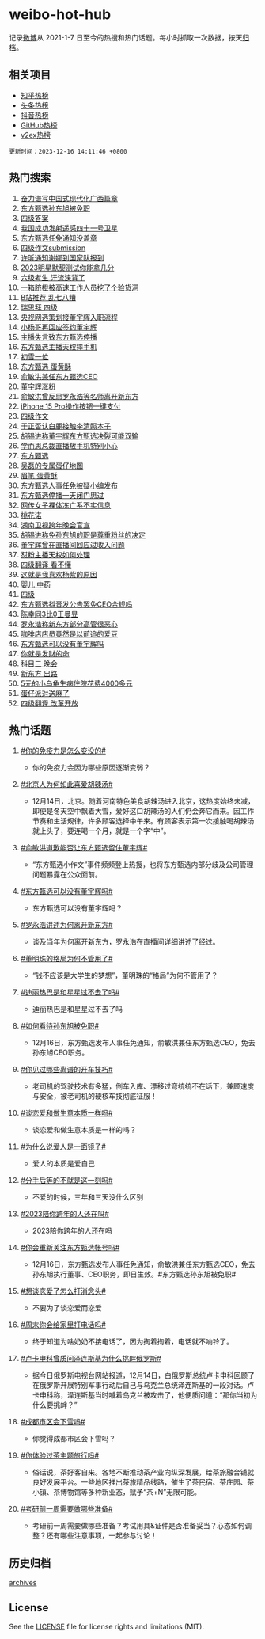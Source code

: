 # weibo-hot-hub

记录[微博](https://www.weibo.com)从 2021-1-7 日至今的热搜和热门话题。每小时抓取一次数据，按天[归档](archives)。

## 相关项目

- [知乎热榜](https://github.com/lonnyzhang423/zhihu-hot-hub)
- [头条热榜](https://github.com/lonnyzhang423/toutiao-hot-hub)
- [抖音热榜](https://github.com/lonnyzhang423/douyin-hot-hub)
- [GitHub热榜](https://github.com/lonnyzhang423/github-hot-hub)
- [v2ex热榜](https://github.com/lonnyzhang423/v2ex-hot-hub)


`更新时间：2023-12-16 14:11:46 +0800`

## 热门搜索

1. [奋力谱写中国式现代化广西篇章](https://m.weibo.cn/search?containerid=100103type%3D1%26t%3D10%26q%3D%23%E5%A5%8B%E5%8A%9B%E8%B0%B1%E5%86%99%E4%B8%AD%E5%9B%BD%E5%BC%8F%E7%8E%B0%E4%BB%A3%E5%8C%96%E5%B9%BF%E8%A5%BF%E7%AF%87%E7%AB%A0%23&stream_entry_id=51&isnewpage=1&extparam=seat%3D1%26filter_type%3Drealtimehot%26dgr%3D0%26cate%3D10103%26stream_entry_id%3D51%26q%3D%2523%25E5%25A5%258B%25E5%258A%259B%25E8%25B0%25B1%25E5%2586%2599%25E4%25B8%25AD%25E5%259B%25BD%25E5%25BC%258F%25E7%258E%25B0%25E4%25BB%25A3%25E5%258C%2596%25E5%25B9%25BF%25E8%25A5%25BF%25E7%25AF%2587%25E7%25AB%25A0%2523%26c_type%3D51%26pos%3D0%26display_time%3D1702707105%26pre_seqid%3D17027071051700138935)
1. [东方甄选孙东旭被免职](https://m.weibo.cn/search?containerid=100103type%3D1%26t%3D10%26q%3D%23%E4%B8%9C%E6%96%B9%E7%94%84%E9%80%89%E5%AD%99%E4%B8%9C%E6%97%AD%E8%A2%AB%E5%85%8D%E8%81%8C%23&stream_entry_id=31&isnewpage=1&extparam=seat%3D1%26lcate%3D5001%26flag%3D4%26dgr%3D0%26band_rank%3D1%26filter_type%3Drealtimehot%26q%3D%2523%25E4%25B8%259C%25E6%2596%25B9%25E7%2594%2584%25E9%2580%2589%25E5%25AD%2599%25E4%25B8%259C%25E6%2597%25AD%25E8%25A2%25AB%25E5%2585%258D%25E8%2581%258C%2523%26c_type%3D31%26stream_entry_id%3D31%26realpos%3D1%26cate%3D5001%26pos%3D0%26display_time%3D1702707105%26pre_seqid%3D17027071051700138935)
1. [四级答案](https://m.weibo.cn/search?containerid=100103type%3D1%26t%3D10%26q%3D%E5%9B%9B%E7%BA%A7%E7%AD%94%E6%A1%88&stream_entry_id=31&isnewpage=1&extparam=seat%3D1%26lcate%3D5001%26flag%3D0%26dgr%3D0%26band_rank%3D2%26filter_type%3Drealtimehot%26q%3D%25E5%259B%259B%25E7%25BA%25A7%25E7%25AD%2594%25E6%25A1%2588%26c_type%3D31%26stream_entry_id%3D31%26realpos%3D2%26cate%3D5001%26pos%3D1%26display_time%3D1702707105%26pre_seqid%3D17027071051700138935)
1. [我国成功发射遥感四十一号卫星](https://m.weibo.cn/search?containerid=100103type%3D1%26t%3D10%26q%3D%23%E6%88%91%E5%9B%BD%E6%88%90%E5%8A%9F%E5%8F%91%E5%B0%84%E9%81%A5%E6%84%9F%E5%9B%9B%E5%8D%81%E4%B8%80%E5%8F%B7%E5%8D%AB%E6%98%9F%23&stream_entry_id=31&isnewpage=1&extparam=seat%3D1%26lcate%3D5001%26flag%3D0%26dgr%3D0%26band_rank%3D3%26filter_type%3Drealtimehot%26q%3D%2523%25E6%2588%2591%25E5%259B%25BD%25E6%2588%2590%25E5%258A%259F%25E5%258F%2591%25E5%25B0%2584%25E9%2581%25A5%25E6%2584%259F%25E5%259B%259B%25E5%258D%2581%25E4%25B8%2580%25E5%258F%25B7%25E5%258D%25AB%25E6%2598%259F%2523%26c_type%3D31%26stream_entry_id%3D31%26realpos%3D3%26cate%3D5001%26pos%3D2%26display_time%3D1702707105%26pre_seqid%3D17027071051700138935)
1. [东方甄选任免通知没盖章](https://m.weibo.cn/search?containerid=100103type%3D1%26t%3D10%26q%3D%23%E4%B8%9C%E6%96%B9%E7%94%84%E9%80%89%E4%BB%BB%E5%85%8D%E9%80%9A%E7%9F%A5%E6%B2%A1%E7%9B%96%E7%AB%A0%23&stream_entry_id=31&isnewpage=1&extparam=seat%3D1%26lcate%3D5001%26flag%3D1%26dgr%3D0%26band_rank%3D4%26filter_type%3Drealtimehot%26q%3D%2523%25E4%25B8%259C%25E6%2596%25B9%25E7%2594%2584%25E9%2580%2589%25E4%25BB%25BB%25E5%2585%258D%25E9%2580%259A%25E7%259F%25A5%25E6%25B2%25A1%25E7%259B%2596%25E7%25AB%25A0%2523%26c_type%3D31%26stream_entry_id%3D31%26realpos%3D4%26cate%3D5001%26pos%3D3%26display_time%3D1702707105%26pre_seqid%3D17027071051700138935)
1. [四级作文submission](https://m.weibo.cn/search?containerid=100103type%3D1%26t%3D10%26q%3D%23%E5%9B%9B%E7%BA%A7%E4%BD%9C%E6%96%87submission%23&stream_entry_id=31&isnewpage=1&extparam=seat%3D1%26lcate%3D5001%26flag%3D0%26dgr%3D0%26band_rank%3D5%26filter_type%3Drealtimehot%26q%3D%2523%25E5%259B%259B%25E7%25BA%25A7%25E4%25BD%259C%25E6%2596%2587submission%2523%26c_type%3D31%26stream_entry_id%3D31%26realpos%3D5%26cate%3D5001%26pos%3D4%26display_time%3D1702707105%26pre_seqid%3D17027071051700138935)
1. [许昕通知谢娜到国家队报到](https://m.weibo.cn/search?containerid=100103type%3D1%26t%3D10%26q%3D%23%E8%AE%B8%E6%98%95%E9%80%9A%E7%9F%A5%E8%B0%A2%E5%A8%9C%E5%88%B0%E5%9B%BD%E5%AE%B6%E9%98%9F%E6%8A%A5%E5%88%B0%23&stream_entry_id=31&isnewpage=1&extparam=seat%3D1%26lcate%3D5001%26flag%3D1%26dgr%3D0%26band_rank%3D6%26filter_type%3Drealtimehot%26q%3D%2523%25E8%25AE%25B8%25E6%2598%2595%25E9%2580%259A%25E7%259F%25A5%25E8%25B0%25A2%25E5%25A8%259C%25E5%2588%25B0%25E5%259B%25BD%25E5%25AE%25B6%25E9%2598%259F%25E6%258A%25A5%25E5%2588%25B0%2523%26c_type%3D31%26stream_entry_id%3D31%26realpos%3D6%26cate%3D5001%26pos%3D5%26display_time%3D1702707105%26pre_seqid%3D17027071051700138935)
1. [2023明星默契测试你能拿几分](https://m.weibo.cn/search?containerid=100103type%3D1%26t%3D10%26q%3D%232023%E6%98%8E%E6%98%9F%E9%BB%98%E5%A5%91%E6%B5%8B%E8%AF%95%E4%BD%A0%E8%83%BD%E6%8B%BF%E5%87%A0%E5%88%86%23&stream_entry_id=31&isnewpage=1&extparam=seat%3D1%26lcate%3D5001%26filter_type%3Drealtimehot%26is_ad_pos%3D1%26dgr%3D0%26band_rank%3D7%26q%3D%25232023%25E6%2598%258E%25E6%2598%259F%25E9%25BB%2598%25E5%25A5%2591%25E6%25B5%258B%25E8%25AF%2595%25E4%25BD%25A0%25E8%2583%25BD%25E6%258B%25BF%25E5%2587%25A0%25E5%2588%2586%2523%26c_type%3D31%26stream_entry_id%3D31%26adid%3D214801%26cate%3D5001%26pos%3D6%26display_time%3D1702707105%26pre_seqid%3D17027071051700138935)
1. [六级考生 汗流浃背了](https://m.weibo.cn/search?containerid=100103type%3D1%26t%3D10%26q%3D%E5%85%AD%E7%BA%A7%E8%80%83%E7%94%9F+%E6%B1%97%E6%B5%81%E6%B5%83%E8%83%8C%E4%BA%86&stream_entry_id=31&isnewpage=1&extparam=seat%3D1%26lcate%3D5001%26flag%3D0%26dgr%3D0%26band_rank%3D7%26filter_type%3Drealtimehot%26q%3D%25E5%2585%25AD%25E7%25BA%25A7%25E8%2580%2583%25E7%2594%259F%2520%25E6%25B1%2597%25E6%25B5%2581%25E6%25B5%2583%25E8%2583%258C%25E4%25BA%2586%26c_type%3D31%26stream_entry_id%3D31%26realpos%3D7%26cate%3D5001%26pos%3D7%26display_time%3D1702707105%26pre_seqid%3D17027071051700138935)
1. [一箱脐橙被高速工作人员挖了个验货洞](https://m.weibo.cn/search?containerid=100103type%3D1%26t%3D10%26q%3D%23%E4%B8%80%E7%AE%B1%E8%84%90%E6%A9%99%E8%A2%AB%E9%AB%98%E9%80%9F%E5%B7%A5%E4%BD%9C%E4%BA%BA%E5%91%98%E6%8C%96%E4%BA%86%E4%B8%AA%E9%AA%8C%E8%B4%A7%E6%B4%9E%23&stream_entry_id=31&isnewpage=1&extparam=seat%3D1%26lcate%3D5001%26flag%3D1%26dgr%3D0%26band_rank%3D8%26filter_type%3Drealtimehot%26q%3D%2523%25E4%25B8%2580%25E7%25AE%25B1%25E8%2584%2590%25E6%25A9%2599%25E8%25A2%25AB%25E9%25AB%2598%25E9%2580%259F%25E5%25B7%25A5%25E4%25BD%259C%25E4%25BA%25BA%25E5%2591%2598%25E6%258C%2596%25E4%25BA%2586%25E4%25B8%25AA%25E9%25AA%258C%25E8%25B4%25A7%25E6%25B4%259E%2523%26c_type%3D31%26stream_entry_id%3D31%26realpos%3D8%26cate%3D5001%26pos%3D8%26display_time%3D1702707105%26pre_seqid%3D17027071051700138935)
1. [B站推荐 乱七八糟](https://m.weibo.cn/search?containerid=100103type%3D1%26t%3D10%26q%3DB%E7%AB%99%E6%8E%A8%E8%8D%90+%E4%B9%B1%E4%B8%83%E5%85%AB%E7%B3%9F&stream_entry_id=31&isnewpage=1&extparam=seat%3D1%26lcate%3D5001%26flag%3D1%26dgr%3D0%26band_rank%3D9%26filter_type%3Drealtimehot%26q%3DB%25E7%25AB%2599%25E6%258E%25A8%25E8%258D%2590%2520%25E4%25B9%25B1%25E4%25B8%2583%25E5%2585%25AB%25E7%25B3%259F%26c_type%3D31%26stream_entry_id%3D31%26realpos%3D9%26cate%3D5001%26pos%3D9%26display_time%3D1702707105%26pre_seqid%3D17027071051700138935)
1. [瑞思拜 四级](https://m.weibo.cn/search?containerid=100103type%3D1%26t%3D10%26q%3D%E7%91%9E%E6%80%9D%E6%8B%9C+%E5%9B%9B%E7%BA%A7&stream_entry_id=31&isnewpage=1&extparam=seat%3D1%26lcate%3D5001%26flag%3D1%26dgr%3D0%26band_rank%3D10%26filter_type%3Drealtimehot%26q%3D%25E7%2591%259E%25E6%2580%259D%25E6%258B%259C%2520%25E5%259B%259B%25E7%25BA%25A7%26c_type%3D31%26stream_entry_id%3D31%26realpos%3D10%26cate%3D5001%26pos%3D10%26display_time%3D1702707105%26pre_seqid%3D17027071051700138935)
1. [央视网选策划接董宇辉入职流程](https://m.weibo.cn/search?containerid=100103type%3D1%26t%3D10%26q%3D%23%E5%A4%AE%E8%A7%86%E7%BD%91%E9%80%89%E7%AD%96%E5%88%92%E6%8E%A5%E8%91%A3%E5%AE%87%E8%BE%89%E5%85%A5%E8%81%8C%E6%B5%81%E7%A8%8B%23&stream_entry_id=31&isnewpage=1&extparam=seat%3D1%26lcate%3D5001%26flag%3D1%26dgr%3D0%26band_rank%3D11%26filter_type%3Drealtimehot%26q%3D%2523%25E5%25A4%25AE%25E8%25A7%2586%25E7%25BD%2591%25E9%2580%2589%25E7%25AD%2596%25E5%2588%2592%25E6%258E%25A5%25E8%2591%25A3%25E5%25AE%2587%25E8%25BE%2589%25E5%2585%25A5%25E8%2581%258C%25E6%25B5%2581%25E7%25A8%258B%2523%26c_type%3D31%26stream_entry_id%3D31%26realpos%3D11%26cate%3D5001%26pos%3D11%26display_time%3D1702707105%26pre_seqid%3D17027071051700138935)
1. [小杨哥再回应签约董宇辉](https://m.weibo.cn/search?containerid=100103type%3D1%26t%3D10%26q%3D%23%E5%B0%8F%E6%9D%A8%E5%93%A5%E5%86%8D%E5%9B%9E%E5%BA%94%E7%AD%BE%E7%BA%A6%E8%91%A3%E5%AE%87%E8%BE%89%23&stream_entry_id=31&isnewpage=1&extparam=seat%3D1%26lcate%3D5001%26flag%3D2%26dgr%3D0%26band_rank%3D12%26filter_type%3Drealtimehot%26q%3D%2523%25E5%25B0%258F%25E6%259D%25A8%25E5%2593%25A5%25E5%2586%258D%25E5%259B%259E%25E5%25BA%2594%25E7%25AD%25BE%25E7%25BA%25A6%25E8%2591%25A3%25E5%25AE%2587%25E8%25BE%2589%2523%26c_type%3D31%26stream_entry_id%3D31%26realpos%3D12%26cate%3D5001%26pos%3D12%26display_time%3D1702707105%26pre_seqid%3D17027071051700138935)
1. [主播失言致东方甄选停播](https://m.weibo.cn/search?containerid=100103type%3D1%26t%3D10%26q%3D%23%E4%B8%BB%E6%92%AD%E5%A4%B1%E8%A8%80%E8%87%B4%E4%B8%9C%E6%96%B9%E7%94%84%E9%80%89%E5%81%9C%E6%92%AD%23&stream_entry_id=31&isnewpage=1&extparam=seat%3D1%26lcate%3D5001%26flag%3D2%26dgr%3D0%26band_rank%3D13%26filter_type%3Drealtimehot%26q%3D%2523%25E4%25B8%25BB%25E6%2592%25AD%25E5%25A4%25B1%25E8%25A8%2580%25E8%2587%25B4%25E4%25B8%259C%25E6%2596%25B9%25E7%2594%2584%25E9%2580%2589%25E5%2581%259C%25E6%2592%25AD%2523%26c_type%3D31%26stream_entry_id%3D31%26realpos%3D13%26cate%3D5001%26pos%3D13%26display_time%3D1702707105%26pre_seqid%3D17027071051700138935)
1. [东方甄选主播天权摔手机](https://m.weibo.cn/search?containerid=100103type%3D1%26t%3D10%26q%3D%23%E4%B8%9C%E6%96%B9%E7%94%84%E9%80%89%E4%B8%BB%E6%92%AD%E5%A4%A9%E6%9D%83%E6%91%94%E6%89%8B%E6%9C%BA%23&stream_entry_id=31&isnewpage=1&extparam=seat%3D1%26lcate%3D5001%26flag%3D2%26dgr%3D0%26band_rank%3D14%26filter_type%3Drealtimehot%26q%3D%2523%25E4%25B8%259C%25E6%2596%25B9%25E7%2594%2584%25E9%2580%2589%25E4%25B8%25BB%25E6%2592%25AD%25E5%25A4%25A9%25E6%259D%2583%25E6%2591%2594%25E6%2589%258B%25E6%259C%25BA%2523%26c_type%3D31%26stream_entry_id%3D31%26realpos%3D14%26cate%3D5001%26pos%3D14%26display_time%3D1702707105%26pre_seqid%3D17027071051700138935)
1. [初雪一位](https://m.weibo.cn/search?containerid=100103type%3D1%26t%3D10%26q%3D%23%E5%88%9D%E9%9B%AA%E4%B8%80%E4%BD%8D%23&stream_entry_id=31&isnewpage=1&extparam=seat%3D1%26lcate%3D5001%26flag%3D1%26dgr%3D0%26band_rank%3D15%26filter_type%3Drealtimehot%26q%3D%2523%25E5%2588%259D%25E9%259B%25AA%25E4%25B8%2580%25E4%25BD%258D%2523%26c_type%3D31%26stream_entry_id%3D31%26realpos%3D15%26cate%3D5001%26pos%3D15%26display_time%3D1702707105%26pre_seqid%3D17027071051700138935)
1. [东方甄选 蛋黄酥](https://m.weibo.cn/search?containerid=100103type%3D1%26t%3D10%26q%3D%E4%B8%9C%E6%96%B9%E7%94%84%E9%80%89+%E8%9B%8B%E9%BB%84%E9%85%A5&stream_entry_id=31&isnewpage=1&extparam=seat%3D1%26lcate%3D5001%26flag%3D0%26dgr%3D0%26band_rank%3D16%26filter_type%3Drealtimehot%26q%3D%25E4%25B8%259C%25E6%2596%25B9%25E7%2594%2584%25E9%2580%2589%2520%25E8%259B%258B%25E9%25BB%2584%25E9%2585%25A5%26c_type%3D31%26stream_entry_id%3D31%26realpos%3D16%26cate%3D5001%26pos%3D16%26display_time%3D1702707105%26pre_seqid%3D17027071051700138935)
1. [俞敏洪兼任东方甄选CEO](https://m.weibo.cn/search?containerid=100103type%3D1%26t%3D10%26q%3D%23%E4%BF%9E%E6%95%8F%E6%B4%AA%E5%85%BC%E4%BB%BB%E4%B8%9C%E6%96%B9%E7%94%84%E9%80%89CEO%23&stream_entry_id=31&isnewpage=1&extparam=seat%3D1%26lcate%3D5001%26flag%3D0%26dgr%3D0%26band_rank%3D17%26filter_type%3Drealtimehot%26q%3D%2523%25E4%25BF%259E%25E6%2595%258F%25E6%25B4%25AA%25E5%2585%25BC%25E4%25BB%25BB%25E4%25B8%259C%25E6%2596%25B9%25E7%2594%2584%25E9%2580%2589CEO%2523%26c_type%3D31%26stream_entry_id%3D31%26realpos%3D17%26cate%3D5001%26pos%3D17%26display_time%3D1702707105%26pre_seqid%3D17027071051700138935)
1. [董宇辉涨粉](https://m.weibo.cn/search?containerid=100103type%3D1%26t%3D10%26q%3D%23%E8%91%A3%E5%AE%87%E8%BE%89%E6%B6%A8%E7%B2%89%23&stream_entry_id=31&isnewpage=1&extparam=seat%3D1%26lcate%3D5001%26flag%3D0%26dgr%3D0%26band_rank%3D18%26filter_type%3Drealtimehot%26q%3D%2523%25E8%2591%25A3%25E5%25AE%2587%25E8%25BE%2589%25E6%25B6%25A8%25E7%25B2%2589%2523%26c_type%3D31%26stream_entry_id%3D31%26realpos%3D18%26cate%3D5001%26pos%3D18%26display_time%3D1702707105%26pre_seqid%3D17027071051700138935)
1. [俞敏洪曾反思罗永浩等名师离开新东方](https://m.weibo.cn/search?containerid=100103type%3D1%26t%3D10%26q%3D%23%E4%BF%9E%E6%95%8F%E6%B4%AA%E6%9B%BE%E5%8F%8D%E6%80%9D%E7%BD%97%E6%B0%B8%E6%B5%A9%E7%AD%89%E5%90%8D%E5%B8%88%E7%A6%BB%E5%BC%80%E6%96%B0%E4%B8%9C%E6%96%B9%23&stream_entry_id=31&isnewpage=1&extparam=seat%3D1%26lcate%3D5001%26flag%3D1%26dgr%3D0%26band_rank%3D19%26filter_type%3Drealtimehot%26q%3D%2523%25E4%25BF%259E%25E6%2595%258F%25E6%25B4%25AA%25E6%259B%25BE%25E5%258F%258D%25E6%2580%259D%25E7%25BD%2597%25E6%25B0%25B8%25E6%25B5%25A9%25E7%25AD%2589%25E5%2590%258D%25E5%25B8%2588%25E7%25A6%25BB%25E5%25BC%2580%25E6%2596%25B0%25E4%25B8%259C%25E6%2596%25B9%2523%26c_type%3D31%26stream_entry_id%3D31%26realpos%3D19%26cate%3D5001%26pos%3D19%26display_time%3D1702707105%26pre_seqid%3D17027071051700138935)
1. [iPhone 15 Pro操作按钮一键支付](https://m.weibo.cn/search?containerid=100103type%3D1%26t%3D10%26q%3DiPhone+15+Pro%E6%93%8D%E4%BD%9C%E6%8C%89%E9%92%AE%E4%B8%80%E9%94%AE%E6%94%AF%E4%BB%98&stream_entry_id=31&isnewpage=1&extparam=seat%3D1%26lcate%3D5001%26flag%3D1%26dgr%3D0%26band_rank%3D20%26filter_type%3Drealtimehot%26q%3DiPhone%252015%2520Pro%25E6%2593%258D%25E4%25BD%259C%25E6%258C%2589%25E9%2592%25AE%25E4%25B8%2580%25E9%2594%25AE%25E6%2594%25AF%25E4%25BB%2598%26c_type%3D31%26stream_entry_id%3D31%26realpos%3D20%26cate%3D5001%26pos%3D20%26display_time%3D1702707105%26pre_seqid%3D17027071051700138935)
1. [四级作文](https://m.weibo.cn/search?containerid=100103type%3D1%26t%3D10%26q%3D%E5%9B%9B%E7%BA%A7%E4%BD%9C%E6%96%87&stream_entry_id=31&isnewpage=1&extparam=seat%3D1%26lcate%3D5001%26flag%3D0%26dgr%3D0%26band_rank%3D21%26filter_type%3Drealtimehot%26q%3D%25E5%259B%259B%25E7%25BA%25A7%25E4%25BD%259C%25E6%2596%2587%26c_type%3D31%26stream_entry_id%3D31%26realpos%3D21%26cate%3D5001%26pos%3D21%26display_time%3D1702707105%26pre_seqid%3D17027071051700138935)
1. [于正否认白鹿接触李清照本子](https://m.weibo.cn/search?containerid=100103type%3D1%26t%3D10%26q%3D%23%E4%BA%8E%E6%AD%A3%E5%90%A6%E8%AE%A4%E7%99%BD%E9%B9%BF%E6%8E%A5%E8%A7%A6%E6%9D%8E%E6%B8%85%E7%85%A7%E6%9C%AC%E5%AD%90%23&stream_entry_id=31&isnewpage=1&extparam=seat%3D1%26lcate%3D5001%26flag%3D1%26dgr%3D0%26band_rank%3D22%26filter_type%3Drealtimehot%26q%3D%2523%25E4%25BA%258E%25E6%25AD%25A3%25E5%2590%25A6%25E8%25AE%25A4%25E7%2599%25BD%25E9%25B9%25BF%25E6%258E%25A5%25E8%25A7%25A6%25E6%259D%258E%25E6%25B8%2585%25E7%2585%25A7%25E6%259C%25AC%25E5%25AD%2590%2523%26c_type%3D31%26stream_entry_id%3D31%26realpos%3D22%26cate%3D5001%26pos%3D22%26display_time%3D1702707105%26pre_seqid%3D17027071051700138935)
1. [胡锡进称董宇辉东方甄选决裂可能双输](https://m.weibo.cn/search?containerid=100103type%3D1%26t%3D10%26q%3D%23%E8%83%A1%E9%94%A1%E8%BF%9B%E7%A7%B0%E8%91%A3%E5%AE%87%E8%BE%89%E4%B8%9C%E6%96%B9%E7%94%84%E9%80%89%E5%86%B3%E8%A3%82%E5%8F%AF%E8%83%BD%E5%8F%8C%E8%BE%93%23&stream_entry_id=31&isnewpage=1&extparam=seat%3D1%26lcate%3D5001%26flag%3D0%26dgr%3D0%26band_rank%3D23%26filter_type%3Drealtimehot%26q%3D%2523%25E8%2583%25A1%25E9%2594%25A1%25E8%25BF%259B%25E7%25A7%25B0%25E8%2591%25A3%25E5%25AE%2587%25E8%25BE%2589%25E4%25B8%259C%25E6%2596%25B9%25E7%2594%2584%25E9%2580%2589%25E5%2586%25B3%25E8%25A3%2582%25E5%258F%25AF%25E8%2583%25BD%25E5%258F%258C%25E8%25BE%2593%2523%26c_type%3D31%26stream_entry_id%3D31%26realpos%3D23%26cate%3D5001%26pos%3D23%26display_time%3D1702707105%26pre_seqid%3D17027071051700138935)
1. [学而思总裁直播放手机特别小心](https://m.weibo.cn/search?containerid=100103type%3D1%26t%3D10%26q%3D%23%E5%AD%A6%E8%80%8C%E6%80%9D%E6%80%BB%E8%A3%81%E7%9B%B4%E6%92%AD%E6%94%BE%E6%89%8B%E6%9C%BA%E7%89%B9%E5%88%AB%E5%B0%8F%E5%BF%83%23&stream_entry_id=31&isnewpage=1&extparam=seat%3D1%26lcate%3D5001%26flag%3D1%26dgr%3D0%26band_rank%3D24%26filter_type%3Drealtimehot%26q%3D%2523%25E5%25AD%25A6%25E8%2580%258C%25E6%2580%259D%25E6%2580%25BB%25E8%25A3%2581%25E7%259B%25B4%25E6%2592%25AD%25E6%2594%25BE%25E6%2589%258B%25E6%259C%25BA%25E7%2589%25B9%25E5%2588%25AB%25E5%25B0%258F%25E5%25BF%2583%2523%26c_type%3D31%26stream_entry_id%3D31%26realpos%3D24%26cate%3D5001%26pos%3D24%26display_time%3D1702707105%26pre_seqid%3D17027071051700138935)
1. [东方甄选](https://m.weibo.cn/search?containerid=100103type%3D1%26t%3D10%26q%3D%E4%B8%9C%E6%96%B9%E7%94%84%E9%80%89&stream_entry_id=31&isnewpage=1&extparam=seat%3D1%26lcate%3D5001%26flag%3D0%26dgr%3D0%26band_rank%3D25%26filter_type%3Drealtimehot%26q%3D%25E4%25B8%259C%25E6%2596%25B9%25E7%2594%2584%25E9%2580%2589%26c_type%3D31%26stream_entry_id%3D31%26realpos%3D25%26cate%3D5001%26pos%3D25%26display_time%3D1702707105%26pre_seqid%3D17027071051700138935)
1. [吴磊的专属蛋仔地图](https://m.weibo.cn/search?containerid=100103type%3D1%26t%3D10%26q%3D%23%E5%90%B4%E7%A3%8A%E7%9A%84%E4%B8%93%E5%B1%9E%E8%9B%8B%E4%BB%94%E5%9C%B0%E5%9B%BE%23&stream_entry_id=31&isnewpage=1&extparam=seat%3D1%26lcate%3D5001%26flag%3D0%26dgr%3D0%26band_rank%3D26%26filter_type%3Drealtimehot%26q%3D%2523%25E5%2590%25B4%25E7%25A3%258A%25E7%259A%2584%25E4%25B8%2593%25E5%25B1%259E%25E8%259B%258B%25E4%25BB%2594%25E5%259C%25B0%25E5%259B%25BE%2523%26c_type%3D31%26stream_entry_id%3D31%26adid%3D214825%26realpos%3D26%26cate%3D5001%26pos%3D26%26display_time%3D1702707105%26pre_seqid%3D17027071051700138935)
1. [眉笔 蛋黄酥](https://m.weibo.cn/search?containerid=100103type%3D1%26t%3D10%26q%3D%E7%9C%89%E7%AC%94+%E8%9B%8B%E9%BB%84%E9%85%A5&stream_entry_id=31&isnewpage=1&extparam=seat%3D1%26lcate%3D5001%26flag%3D1%26dgr%3D0%26band_rank%3D27%26filter_type%3Drealtimehot%26q%3D%25E7%259C%2589%25E7%25AC%2594%2520%25E8%259B%258B%25E9%25BB%2584%25E9%2585%25A5%26c_type%3D31%26stream_entry_id%3D31%26realpos%3D27%26cate%3D5001%26pos%3D27%26display_time%3D1702707105%26pre_seqid%3D17027071051700138935)
1. [东方甄选人事任免被疑小编发布](https://m.weibo.cn/search?containerid=100103type%3D1%26t%3D10%26q%3D%23%E4%B8%9C%E6%96%B9%E7%94%84%E9%80%89%E4%BA%BA%E4%BA%8B%E4%BB%BB%E5%85%8D%E8%A2%AB%E7%96%91%E5%B0%8F%E7%BC%96%E5%8F%91%E5%B8%83%23&stream_entry_id=31&isnewpage=1&extparam=seat%3D1%26lcate%3D5001%26flag%3D1%26dgr%3D0%26band_rank%3D28%26filter_type%3Drealtimehot%26q%3D%2523%25E4%25B8%259C%25E6%2596%25B9%25E7%2594%2584%25E9%2580%2589%25E4%25BA%25BA%25E4%25BA%258B%25E4%25BB%25BB%25E5%2585%258D%25E8%25A2%25AB%25E7%2596%2591%25E5%25B0%258F%25E7%25BC%2596%25E5%258F%2591%25E5%25B8%2583%2523%26c_type%3D31%26stream_entry_id%3D31%26realpos%3D28%26cate%3D5001%26pos%3D28%26display_time%3D1702707105%26pre_seqid%3D17027071051700138935)
1. [东方甄选停播一天闭门思过](https://m.weibo.cn/search?containerid=100103type%3D1%26t%3D10%26q%3D%23%E4%B8%9C%E6%96%B9%E7%94%84%E9%80%89%E5%81%9C%E6%92%AD%E4%B8%80%E5%A4%A9%E9%97%AD%E9%97%A8%E6%80%9D%E8%BF%87%23&stream_entry_id=31&isnewpage=1&extparam=seat%3D1%26lcate%3D5001%26flag%3D0%26dgr%3D0%26band_rank%3D29%26filter_type%3Drealtimehot%26q%3D%2523%25E4%25B8%259C%25E6%2596%25B9%25E7%2594%2584%25E9%2580%2589%25E5%2581%259C%25E6%2592%25AD%25E4%25B8%2580%25E5%25A4%25A9%25E9%2597%25AD%25E9%2597%25A8%25E6%2580%259D%25E8%25BF%2587%2523%26c_type%3D31%26stream_entry_id%3D31%26realpos%3D29%26cate%3D5001%26pos%3D29%26display_time%3D1702707105%26pre_seqid%3D17027071051700138935)
1. [网传女子裸体冻亡系不实信息](https://m.weibo.cn/search?containerid=100103type%3D1%26t%3D10%26q%3D%23%E7%BD%91%E4%BC%A0%E5%A5%B3%E5%AD%90%E8%A3%B8%E4%BD%93%E5%86%BB%E4%BA%A1%E7%B3%BB%E4%B8%8D%E5%AE%9E%E4%BF%A1%E6%81%AF%23&stream_entry_id=31&isnewpage=1&extparam=seat%3D1%26lcate%3D5001%26flag%3D0%26dgr%3D0%26band_rank%3D30%26filter_type%3Drealtimehot%26q%3D%2523%25E7%25BD%2591%25E4%25BC%25A0%25E5%25A5%25B3%25E5%25AD%2590%25E8%25A3%25B8%25E4%25BD%2593%25E5%2586%25BB%25E4%25BA%25A1%25E7%25B3%25BB%25E4%25B8%258D%25E5%25AE%259E%25E4%25BF%25A1%25E6%2581%25AF%2523%26c_type%3D31%26stream_entry_id%3D31%26realpos%3D30%26cate%3D5001%26pos%3D30%26display_time%3D1702707105%26pre_seqid%3D17027071051700138935)
1. [桃花诺](https://m.weibo.cn/search?containerid=100103type%3D1%26t%3D10%26q%3D%E6%A1%83%E8%8A%B1%E8%AF%BA&stream_entry_id=31&isnewpage=1&extparam=seat%3D1%26lcate%3D5001%26flag%3D1%26dgr%3D0%26band_rank%3D31%26filter_type%3Drealtimehot%26q%3D%25E6%25A1%2583%25E8%258A%25B1%25E8%25AF%25BA%26c_type%3D31%26stream_entry_id%3D31%26realpos%3D31%26cate%3D5001%26pos%3D31%26display_time%3D1702707105%26pre_seqid%3D17027071051700138935)
1. [湖南卫视跨年晚会官宣](https://m.weibo.cn/search?containerid=100103type%3D1%26t%3D10%26q%3D%23%E6%B9%96%E5%8D%97%E5%8D%AB%E8%A7%86%E8%B7%A8%E5%B9%B4%E6%99%9A%E4%BC%9A%E5%AE%98%E5%AE%A3%23&stream_entry_id=31&isnewpage=1&extparam=seat%3D1%26lcate%3D5001%26flag%3D1%26dgr%3D0%26band_rank%3D32%26filter_type%3Drealtimehot%26q%3D%2523%25E6%25B9%2596%25E5%258D%2597%25E5%258D%25AB%25E8%25A7%2586%25E8%25B7%25A8%25E5%25B9%25B4%25E6%2599%259A%25E4%25BC%259A%25E5%25AE%2598%25E5%25AE%25A3%2523%26c_type%3D31%26stream_entry_id%3D31%26realpos%3D32%26cate%3D5001%26pos%3D32%26display_time%3D1702707105%26pre_seqid%3D17027071051700138935)
1. [胡锡进称免孙东旭的职是尊重粉丝的决定](https://m.weibo.cn/search?containerid=100103type%3D1%26t%3D10%26q%3D%23%E8%83%A1%E9%94%A1%E8%BF%9B%E7%A7%B0%E5%85%8D%E5%AD%99%E4%B8%9C%E6%97%AD%E7%9A%84%E8%81%8C%E6%98%AF%E5%B0%8A%E9%87%8D%E7%B2%89%E4%B8%9D%E7%9A%84%E5%86%B3%E5%AE%9A%23&stream_entry_id=31&isnewpage=1&extparam=seat%3D1%26lcate%3D5001%26flag%3D1%26dgr%3D0%26band_rank%3D33%26filter_type%3Drealtimehot%26q%3D%2523%25E8%2583%25A1%25E9%2594%25A1%25E8%25BF%259B%25E7%25A7%25B0%25E5%2585%258D%25E5%25AD%2599%25E4%25B8%259C%25E6%2597%25AD%25E7%259A%2584%25E8%2581%258C%25E6%2598%25AF%25E5%25B0%258A%25E9%2587%258D%25E7%25B2%2589%25E4%25B8%259D%25E7%259A%2584%25E5%2586%25B3%25E5%25AE%259A%2523%26c_type%3D31%26stream_entry_id%3D31%26realpos%3D33%26cate%3D5001%26pos%3D33%26display_time%3D1702707105%26pre_seqid%3D17027071051700138935)
1. [董宇辉曾在直播间回应过收入问题](https://m.weibo.cn/search?containerid=100103type%3D1%26t%3D10%26q%3D%23%E8%91%A3%E5%AE%87%E8%BE%89%E6%9B%BE%E5%9C%A8%E7%9B%B4%E6%92%AD%E9%97%B4%E5%9B%9E%E5%BA%94%E8%BF%87%E6%94%B6%E5%85%A5%E9%97%AE%E9%A2%98%23&stream_entry_id=31&isnewpage=1&extparam=seat%3D1%26lcate%3D5001%26flag%3D1%26dgr%3D0%26band_rank%3D34%26filter_type%3Drealtimehot%26q%3D%2523%25E8%2591%25A3%25E5%25AE%2587%25E8%25BE%2589%25E6%259B%25BE%25E5%259C%25A8%25E7%259B%25B4%25E6%2592%25AD%25E9%2597%25B4%25E5%259B%259E%25E5%25BA%2594%25E8%25BF%2587%25E6%2594%25B6%25E5%2585%25A5%25E9%2597%25AE%25E9%25A2%2598%2523%26c_type%3D31%26stream_entry_id%3D31%26realpos%3D34%26cate%3D5001%26pos%3D34%26display_time%3D1702707105%26pre_seqid%3D17027071051700138935)
1. [怼粉主播天权如何处理](https://m.weibo.cn/search?containerid=100103type%3D1%26t%3D10%26q%3D%23%E6%80%BC%E7%B2%89%E4%B8%BB%E6%92%AD%E5%A4%A9%E6%9D%83%E5%A6%82%E4%BD%95%E5%A4%84%E7%90%86%23&stream_entry_id=31&isnewpage=1&extparam=seat%3D1%26lcate%3D5001%26flag%3D1%26dgr%3D0%26band_rank%3D35%26filter_type%3Drealtimehot%26q%3D%2523%25E6%2580%25BC%25E7%25B2%2589%25E4%25B8%25BB%25E6%2592%25AD%25E5%25A4%25A9%25E6%259D%2583%25E5%25A6%2582%25E4%25BD%2595%25E5%25A4%2584%25E7%2590%2586%2523%26c_type%3D31%26stream_entry_id%3D31%26realpos%3D35%26cate%3D5001%26pos%3D35%26display_time%3D1702707105%26pre_seqid%3D17027071051700138935)
1. [四级翻译 看不懂](https://m.weibo.cn/search?containerid=100103type%3D1%26t%3D10%26q%3D%E5%9B%9B%E7%BA%A7%E7%BF%BB%E8%AF%91+%E7%9C%8B%E4%B8%8D%E6%87%82&stream_entry_id=31&isnewpage=1&extparam=seat%3D1%26lcate%3D5001%26flag%3D0%26dgr%3D0%26band_rank%3D36%26filter_type%3Drealtimehot%26q%3D%25E5%259B%259B%25E7%25BA%25A7%25E7%25BF%25BB%25E8%25AF%2591%2520%25E7%259C%258B%25E4%25B8%258D%25E6%2587%2582%26c_type%3D31%26stream_entry_id%3D31%26realpos%3D36%26cate%3D5001%26pos%3D36%26display_time%3D1702707105%26pre_seqid%3D17027071051700138935)
1. [这就是我喜欢杨紫的原因](https://m.weibo.cn/search?containerid=100103type%3D1%26t%3D10%26q%3D%E8%BF%99%E5%B0%B1%E6%98%AF%E6%88%91%E5%96%9C%E6%AC%A2%E6%9D%A8%E7%B4%AB%E7%9A%84%E5%8E%9F%E5%9B%A0&stream_entry_id=31&isnewpage=1&extparam=seat%3D1%26lcate%3D5001%26flag%3D1%26dgr%3D0%26band_rank%3D37%26filter_type%3Drealtimehot%26q%3D%25E8%25BF%2599%25E5%25B0%25B1%25E6%2598%25AF%25E6%2588%2591%25E5%2596%259C%25E6%25AC%25A2%25E6%259D%25A8%25E7%25B4%25AB%25E7%259A%2584%25E5%258E%259F%25E5%259B%25A0%26c_type%3D31%26stream_entry_id%3D31%26realpos%3D37%26cate%3D5001%26pos%3D37%26display_time%3D1702707105%26pre_seqid%3D17027071051700138935)
1. [婴儿 中药](https://m.weibo.cn/search?containerid=100103type%3D1%26t%3D10%26q%3D%E5%A9%B4%E5%84%BF+%E4%B8%AD%E8%8D%AF&stream_entry_id=31&isnewpage=1&extparam=seat%3D1%26lcate%3D5001%26flag%3D0%26dgr%3D0%26band_rank%3D38%26filter_type%3Drealtimehot%26q%3D%25E5%25A9%25B4%25E5%2584%25BF%2520%25E4%25B8%25AD%25E8%258D%25AF%26c_type%3D31%26stream_entry_id%3D31%26realpos%3D38%26cate%3D5001%26pos%3D38%26display_time%3D1702707105%26pre_seqid%3D17027071051700138935)
1. [四级](https://m.weibo.cn/search?containerid=100103type%3D1%26t%3D10%26q%3D%E5%9B%9B%E7%BA%A7&stream_entry_id=31&isnewpage=1&extparam=seat%3D1%26lcate%3D5001%26flag%3D0%26dgr%3D0%26band_rank%3D39%26filter_type%3Drealtimehot%26q%3D%25E5%259B%259B%25E7%25BA%25A7%26c_type%3D31%26stream_entry_id%3D31%26realpos%3D39%26cate%3D5001%26pos%3D39%26display_time%3D1702707105%26pre_seqid%3D17027071051700138935)
1. [东方甄选抖音发公告罢免CEO合规吗](https://m.weibo.cn/search?containerid=100103type%3D1%26t%3D10%26q%3D%23%E4%B8%9C%E6%96%B9%E7%94%84%E9%80%89%E6%8A%96%E9%9F%B3%E5%8F%91%E5%85%AC%E5%91%8A%E7%BD%A2%E5%85%8DCEO%E5%90%88%E8%A7%84%E5%90%97%23&stream_entry_id=31&isnewpage=1&extparam=seat%3D1%26lcate%3D5001%26flag%3D1%26dgr%3D0%26band_rank%3D40%26filter_type%3Drealtimehot%26q%3D%2523%25E4%25B8%259C%25E6%2596%25B9%25E7%2594%2584%25E9%2580%2589%25E6%258A%2596%25E9%259F%25B3%25E5%258F%2591%25E5%2585%25AC%25E5%2591%258A%25E7%25BD%25A2%25E5%2585%258DCEO%25E5%2590%2588%25E8%25A7%2584%25E5%2590%2597%2523%26c_type%3D31%26stream_entry_id%3D31%26realpos%3D40%26cate%3D5001%26pos%3D40%26display_time%3D1702707105%26pre_seqid%3D17027071051700138935)
1. [陈幸同3比0王曼昱](https://m.weibo.cn/search?containerid=100103type%3D1%26t%3D10%26q%3D%23%E9%99%88%E5%B9%B8%E5%90%8C3%E6%AF%940%E7%8E%8B%E6%9B%BC%E6%98%B1%23&stream_entry_id=31&isnewpage=1&extparam=seat%3D1%26lcate%3D5001%26flag%3D1%26dgr%3D0%26band_rank%3D41%26filter_type%3Drealtimehot%26q%3D%2523%25E9%2599%2588%25E5%25B9%25B8%25E5%2590%258C3%25E6%25AF%25940%25E7%258E%258B%25E6%259B%25BC%25E6%2598%25B1%2523%26c_type%3D31%26stream_entry_id%3D31%26realpos%3D41%26cate%3D5001%26pos%3D41%26display_time%3D1702707105%26pre_seqid%3D17027071051700138935)
1. [罗永浩称新东方部分高管很恶心](https://m.weibo.cn/search?containerid=100103type%3D1%26t%3D10%26q%3D%23%E7%BD%97%E6%B0%B8%E6%B5%A9%E7%A7%B0%E6%96%B0%E4%B8%9C%E6%96%B9%E9%83%A8%E5%88%86%E9%AB%98%E7%AE%A1%E5%BE%88%E6%81%B6%E5%BF%83%23&stream_entry_id=31&isnewpage=1&extparam=seat%3D1%26lcate%3D5001%26flag%3D1%26dgr%3D0%26band_rank%3D42%26filter_type%3Drealtimehot%26q%3D%2523%25E7%25BD%2597%25E6%25B0%25B8%25E6%25B5%25A9%25E7%25A7%25B0%25E6%2596%25B0%25E4%25B8%259C%25E6%2596%25B9%25E9%2583%25A8%25E5%2588%2586%25E9%25AB%2598%25E7%25AE%25A1%25E5%25BE%2588%25E6%2581%25B6%25E5%25BF%2583%2523%26c_type%3D31%26stream_entry_id%3D31%26realpos%3D42%26cate%3D5001%26pos%3D42%26display_time%3D1702707105%26pre_seqid%3D17027071051700138935)
1. [咖啡店店员竟然是以前追的爱豆](https://m.weibo.cn/search?containerid=100103type%3D1%26t%3D10%26q%3D%E5%92%96%E5%95%A1%E5%BA%97%E5%BA%97%E5%91%98%E7%AB%9F%E7%84%B6%E6%98%AF%E4%BB%A5%E5%89%8D%E8%BF%BD%E7%9A%84%E7%88%B1%E8%B1%86&stream_entry_id=31&isnewpage=1&extparam=seat%3D1%26lcate%3D5001%26flag%3D0%26dgr%3D0%26band_rank%3D43%26filter_type%3Drealtimehot%26q%3D%25E5%2592%2596%25E5%2595%25A1%25E5%25BA%2597%25E5%25BA%2597%25E5%2591%2598%25E7%25AB%259F%25E7%2584%25B6%25E6%2598%25AF%25E4%25BB%25A5%25E5%2589%258D%25E8%25BF%25BD%25E7%259A%2584%25E7%2588%25B1%25E8%25B1%2586%26c_type%3D31%26stream_entry_id%3D31%26realpos%3D43%26cate%3D5001%26pos%3D43%26display_time%3D1702707105%26pre_seqid%3D17027071051700138935)
1. [东方甄选可以没有董宇辉吗](https://m.weibo.cn/search?containerid=100103type%3D1%26t%3D10%26q%3D%23%E4%B8%9C%E6%96%B9%E7%94%84%E9%80%89%E5%8F%AF%E4%BB%A5%E6%B2%A1%E6%9C%89%E8%91%A3%E5%AE%87%E8%BE%89%E5%90%97%23&stream_entry_id=31&isnewpage=1&extparam=seat%3D1%26lcate%3D5001%26flag%3D0%26dgr%3D0%26band_rank%3D44%26filter_type%3Drealtimehot%26q%3D%2523%25E4%25B8%259C%25E6%2596%25B9%25E7%2594%2584%25E9%2580%2589%25E5%258F%25AF%25E4%25BB%25A5%25E6%25B2%25A1%25E6%259C%2589%25E8%2591%25A3%25E5%25AE%2587%25E8%25BE%2589%25E5%2590%2597%2523%26c_type%3D31%26stream_entry_id%3D31%26realpos%3D44%26cate%3D5001%26pos%3D44%26display_time%3D1702707105%26pre_seqid%3D17027071051700138935)
1. [你就是发财的命](https://m.weibo.cn/search?containerid=100103type%3D1%26t%3D10%26q%3D%E4%BD%A0%E5%B0%B1%E6%98%AF%E5%8F%91%E8%B4%A2%E7%9A%84%E5%91%BD&stream_entry_id=31&isnewpage=1&extparam=seat%3D1%26lcate%3D5001%26flag%3D1%26dgr%3D0%26band_rank%3D45%26filter_type%3Drealtimehot%26q%3D%25E4%25BD%25A0%25E5%25B0%25B1%25E6%2598%25AF%25E5%258F%2591%25E8%25B4%25A2%25E7%259A%2584%25E5%2591%25BD%26c_type%3D31%26stream_entry_id%3D31%26realpos%3D45%26cate%3D5001%26pos%3D45%26display_time%3D1702707105%26pre_seqid%3D17027071051700138935)
1. [科目三 晚会](https://m.weibo.cn/search?containerid=100103type%3D1%26t%3D10%26q%3D%E7%A7%91%E7%9B%AE%E4%B8%89+%E6%99%9A%E4%BC%9A&stream_entry_id=31&isnewpage=1&extparam=seat%3D1%26lcate%3D5001%26flag%3D0%26dgr%3D0%26band_rank%3D46%26filter_type%3Drealtimehot%26q%3D%25E7%25A7%2591%25E7%259B%25AE%25E4%25B8%2589%2520%25E6%2599%259A%25E4%25BC%259A%26c_type%3D31%26stream_entry_id%3D31%26realpos%3D46%26cate%3D5001%26pos%3D46%26display_time%3D1702707105%26pre_seqid%3D17027071051700138935)
1. [新东方 出路](https://m.weibo.cn/search?containerid=100103type%3D1%26t%3D10%26q%3D%E6%96%B0%E4%B8%9C%E6%96%B9+%E5%87%BA%E8%B7%AF&stream_entry_id=31&isnewpage=1&extparam=seat%3D1%26lcate%3D5001%26flag%3D1%26dgr%3D0%26band_rank%3D47%26filter_type%3Drealtimehot%26q%3D%25E6%2596%25B0%25E4%25B8%259C%25E6%2596%25B9%2520%25E5%2587%25BA%25E8%25B7%25AF%26c_type%3D31%26stream_entry_id%3D31%26realpos%3D47%26cate%3D5001%26pos%3D47%26display_time%3D1702707105%26pre_seqid%3D17027071051700138935)
1. [5元的小乌龟生病住院花费4000多元](https://m.weibo.cn/search?containerid=100103type%3D1%26t%3D10%26q%3D%235%E5%85%83%E7%9A%84%E5%B0%8F%E4%B9%8C%E9%BE%9F%E7%94%9F%E7%97%85%E4%BD%8F%E9%99%A2%E8%8A%B1%E8%B4%B94000%E5%A4%9A%E5%85%83%23&stream_entry_id=31&isnewpage=1&extparam=seat%3D1%26lcate%3D5001%26flag%3D0%26dgr%3D0%26band_rank%3D48%26filter_type%3Drealtimehot%26q%3D%25235%25E5%2585%2583%25E7%259A%2584%25E5%25B0%258F%25E4%25B9%258C%25E9%25BE%259F%25E7%2594%259F%25E7%2597%2585%25E4%25BD%258F%25E9%2599%25A2%25E8%258A%25B1%25E8%25B4%25B94000%25E5%25A4%259A%25E5%2585%2583%2523%26c_type%3D31%26stream_entry_id%3D31%26realpos%3D48%26cate%3D5001%26pos%3D48%26display_time%3D1702707105%26pre_seqid%3D17027071051700138935)
1. [蛋仔派对送麻了](https://m.weibo.cn/search?containerid=100103type%3D1%26t%3D10%26q%3D%23%E8%9B%8B%E4%BB%94%E6%B4%BE%E5%AF%B9%E9%80%81%E9%BA%BB%E4%BA%86%23&stream_entry_id=31&isnewpage=1&extparam=seat%3D1%26lcate%3D5001%26flag%3D0%26dgr%3D0%26band_rank%3D49%26filter_type%3Drealtimehot%26q%3D%2523%25E8%259B%258B%25E4%25BB%2594%25E6%25B4%25BE%25E5%25AF%25B9%25E9%2580%2581%25E9%25BA%25BB%25E4%25BA%2586%2523%26c_type%3D31%26stream_entry_id%3D31%26adid%3D214824%26realpos%3D49%26cate%3D5001%26pos%3D49%26display_time%3D1702707105%26pre_seqid%3D17027071051700138935)
1. [四级翻译 改革开放](https://m.weibo.cn/search?containerid=100103type%3D1%26t%3D10%26q%3D%E5%9B%9B%E7%BA%A7%E7%BF%BB%E8%AF%91+%E6%94%B9%E9%9D%A9%E5%BC%80%E6%94%BE&stream_entry_id=31&isnewpage=1&extparam=seat%3D1%26lcate%3D5001%26flag%3D0%26dgr%3D0%26band_rank%3D50%26filter_type%3Drealtimehot%26q%3D%25E5%259B%259B%25E7%25BA%25A7%25E7%25BF%25BB%25E8%25AF%2591%2520%25E6%2594%25B9%25E9%259D%25A9%25E5%25BC%2580%25E6%2594%25BE%26c_type%3D31%26stream_entry_id%3D31%26realpos%3D50%26cate%3D5001%26pos%3D50%26display_time%3D1702707105%26pre_seqid%3D17027071051700138935)

## 热门话题

1. [#你的免疫力是怎么变没的#](https://m.weibo.cn/search?containerid=231522type%3D1%26t%3D10%26q%3D%23%E4%BD%A0%E7%9A%84%E5%85%8D%E7%96%AB%E5%8A%9B%E6%98%AF%E6%80%8E%E4%B9%88%E5%8F%98%E6%B2%A1%E7%9A%84%23&stream_entry_id=128&isnewpage=1&extparam=seat%3D1%26lcate%3D5004%26c_type%3D128%26cate%3D5004%26unitid%3D1702608172112%26dgr%3D0%26pos%3D1-0-0%26display_time%3D1702707106%26pre_seqid%3D1702707106757916526128)
    - 你的免疫力会因为哪些原因逐渐变弱？

1. [#北京人为何如此喜爱胡辣汤#](https://m.weibo.cn/search?containerid=231522type%3D1%26t%3D10%26q%3D%23%E5%8C%97%E4%BA%AC%E4%BA%BA%E4%B8%BA%E4%BD%95%E5%A6%82%E6%AD%A4%E5%96%9C%E7%88%B1%E8%83%A1%E8%BE%A3%E6%B1%A4%23&stream_entry_id=128&isnewpage=1&extparam=seat%3D1%26lcate%3D5004%26c_type%3D128%26cate%3D5004%26unitid%3D1702696377764%26dgr%3D0%26pos%3D1-0-1%26display_time%3D1702707106%26pre_seqid%3D1702707106757916526128)
    - 12月14日，北京。随着河南特色美食胡辣汤进入北京，这热度始终未减，即便是冬天空中飘着大雪，爱好这口胡辣汤的人们仍会奔它而来。因工作节奏和生活规律，许多顾客选择中午来。有顾客表示第一次接触喝胡辣汤就上头了，要连喝一个月，就是一个字“中”。

1. [#俞敏洪道歉能否让东方甄选留住董宇辉#](https://m.weibo.cn/search?containerid=231522type%3D1%26t%3D10%26q%3D%23%E4%BF%9E%E6%95%8F%E6%B4%AA%E9%81%93%E6%AD%89%E8%83%BD%E5%90%A6%E8%AE%A9%E4%B8%9C%E6%96%B9%E7%94%84%E9%80%89%E7%95%99%E4%BD%8F%E8%91%A3%E5%AE%87%E8%BE%89%23&stream_entry_id=128&isnewpage=1&extparam=seat%3D1%26lcate%3D5004%26c_type%3D128%26cate%3D5004%26unitid%3D1702608765231%26dgr%3D0%26pos%3D1-0-2%26display_time%3D1702707106%26pre_seqid%3D1702707106757916526128)
    - “东方甄选小作文”事件频频登上热搜，也将东方甄选内部分歧及公司管理问题暴露在公众面前。

1. [#东方甄选可以没有董宇辉吗#](https://m.weibo.cn/search?containerid=231522type%3D1%26t%3D10%26q%3D%23%E4%B8%9C%E6%96%B9%E7%94%84%E9%80%89%E5%8F%AF%E4%BB%A5%E6%B2%A1%E6%9C%89%E8%91%A3%E5%AE%87%E8%BE%89%E5%90%97%23&stream_entry_id=128&isnewpage=1&extparam=seat%3D1%26lcate%3D5004%26c_type%3D128%26cate%3D5004%26unitid%3D1702700296728%26dgr%3D0%26pos%3D1-0-3%26display_time%3D1702707106%26pre_seqid%3D1702707106757916526128)
    - 东方甄选可以没有董宇辉吗？

1. [#罗永浩讲述为何离开新东方#](https://m.weibo.cn/search?containerid=231522type%3D1%26t%3D10%26q%3D%23%E7%BD%97%E6%B0%B8%E6%B5%A9%E8%AE%B2%E8%BF%B0%E4%B8%BA%E4%BD%95%E7%A6%BB%E5%BC%80%E6%96%B0%E4%B8%9C%E6%96%B9%23&stream_entry_id=128&isnewpage=1&extparam=seat%3D1%26lcate%3D5004%26c_type%3D128%26cate%3D5004%26unitid%3D1702689745265%26dgr%3D0%26pos%3D1-0-4%26display_time%3D1702707106%26pre_seqid%3D1702707106757916526128)
    - 谈及当年为何离开新东方，罗永浩在直播间详细讲述了经过。

1. [#董明珠的格局为何不管用了#](https://m.weibo.cn/search?containerid=231522type%3D1%26t%3D10%26q%3D%23%E8%91%A3%E6%98%8E%E7%8F%A0%E7%9A%84%E6%A0%BC%E5%B1%80%E4%B8%BA%E4%BD%95%E4%B8%8D%E7%AE%A1%E7%94%A8%E4%BA%86%23&stream_entry_id=128&isnewpage=1&extparam=seat%3D1%26lcate%3D5004%26c_type%3D128%26cate%3D5004%26unitid%3D1702681039401%26dgr%3D0%26pos%3D1-0-5%26display_time%3D1702707106%26pre_seqid%3D1702707106757916526128)
    - “钱不应该是大学生的梦想”，董明珠的“格局”为何不管用了？

1. [#迪丽热巴是和星星过不去了吗#](https://m.weibo.cn/search?containerid=231522type%3D1%26t%3D10%26q%3D%23%E8%BF%AA%E4%B8%BD%E7%83%AD%E5%B7%B4%E6%98%AF%E5%92%8C%E6%98%9F%E6%98%9F%E8%BF%87%E4%B8%8D%E5%8E%BB%E4%BA%86%E5%90%97%23&stream_entry_id=128&isnewpage=1&extparam=seat%3D1%26lcate%3D5004%26c_type%3D128%26cate%3D5004%26unitid%3D1702547252788%26dgr%3D0%26pos%3D1-0-6%26display_time%3D1702707106%26pre_seqid%3D1702707106757916526128)
    - 迪丽热巴是和星星过不去了吗

1. [#如何看待孙东旭被免职#](https://m.weibo.cn/search?containerid=231522type%3D1%26t%3D10%26q%3D%23%E5%A6%82%E4%BD%95%E7%9C%8B%E5%BE%85%E5%AD%99%E4%B8%9C%E6%97%AD%E8%A2%AB%E5%85%8D%E8%81%8C%23&stream_entry_id=128&isnewpage=1&extparam=seat%3D1%26lcate%3D5004%26c_type%3D128%26cate%3D5004%26unitid%3D1702701194735%26dgr%3D0%26pos%3D1-0-7%26display_time%3D1702707106%26pre_seqid%3D1702707106757916526128)
    - ​​12月16日，东方甄选发布人事任免通知，俞敏洪兼任东方甄选CEO，免去孙东旭CEO职务。

1. [#你见过哪些离谱的开车技巧#](https://m.weibo.cn/search?containerid=231522type%3D1%26t%3D10%26q%3D%23%E4%BD%A0%E8%A7%81%E8%BF%87%E5%93%AA%E4%BA%9B%E7%A6%BB%E8%B0%B1%E7%9A%84%E5%BC%80%E8%BD%A6%E6%8A%80%E5%B7%A7%23&stream_entry_id=128&isnewpage=1&extparam=seat%3D1%26lcate%3D5004%26c_type%3D128%26cate%3D5004%26unitid%3D1702636996308%26dgr%3D0%26pos%3D1-0-8%26display_time%3D1702707106%26pre_seqid%3D1702707106757916526128)
    - 老司机的驾驶技术有多猛，倒车入库、漂移过弯统统不在话下，兼顾速度与安全，被老司机的硬核车技彻底征服！

1. [#谈恋爱和做生意本质一样吗#](https://m.weibo.cn/search?containerid=231522type%3D1%26t%3D10%26q%3D%23%E8%B0%88%E6%81%8B%E7%88%B1%E5%92%8C%E5%81%9A%E7%94%9F%E6%84%8F%E6%9C%AC%E8%B4%A8%E4%B8%80%E6%A0%B7%E5%90%97%23&stream_entry_id=128&isnewpage=1&extparam=seat%3D1%26lcate%3D5004%26c_type%3D128%26cate%3D5004%26unitid%3D1702704760036%26dgr%3D0%26pos%3D1-0-9%26display_time%3D1702707106%26pre_seqid%3D1702707106757916526128)
    - 谈恋爱和做生意本质是一样的吗？

1. [#为什么说爱人是一面镜子#](https://m.weibo.cn/search?containerid=231522type%3D1%26t%3D10%26q%3D%23%E4%B8%BA%E4%BB%80%E4%B9%88%E8%AF%B4%E7%88%B1%E4%BA%BA%E6%98%AF%E4%B8%80%E9%9D%A2%E9%95%9C%E5%AD%90%23&stream_entry_id=128&isnewpage=1&extparam=seat%3D1%26lcate%3D5004%26c_type%3D128%26cate%3D5004%26unitid%3D1702612966112%26dgr%3D0%26pos%3D1-0-10%26display_time%3D1702707106%26pre_seqid%3D1702707106757916526128)
    - 爱人的本质是爱自己

1. [#分手后等的不就是这一刻吗#](https://m.weibo.cn/search?containerid=231522type%3D1%26t%3D10%26q%3D%23%E5%88%86%E6%89%8B%E5%90%8E%E7%AD%89%E7%9A%84%E4%B8%8D%E5%B0%B1%E6%98%AF%E8%BF%99%E4%B8%80%E5%88%BB%E5%90%97%23&stream_entry_id=128&isnewpage=1&extparam=seat%3D1%26lcate%3D5004%26c_type%3D128%26cate%3D5004%26unitid%3D1702550272913%26dgr%3D0%26pos%3D1-0-11%26display_time%3D1702707106%26pre_seqid%3D1702707106757916526128)
    - 不爱的时候，三年和三天没什么区别

1. [#2023陪你跨年的人还在吗#](https://m.weibo.cn/search?containerid=231522type%3D1%26t%3D10%26q%3D%232023%E9%99%AA%E4%BD%A0%E8%B7%A8%E5%B9%B4%E7%9A%84%E4%BA%BA%E8%BF%98%E5%9C%A8%E5%90%97%23&stream_entry_id=128&isnewpage=1&extparam=seat%3D1%26lcate%3D5004%26c_type%3D128%26cate%3D5004%26unitid%3D1702699369012%26dgr%3D0%26pos%3D1-0-12%26display_time%3D1702707106%26pre_seqid%3D1702707106757916526128)
    - 2023陪你跨年的人还在吗

1. [#你会重新关注东方甄选帐号吗#](https://m.weibo.cn/search?containerid=231522type%3D1%26t%3D10%26q%3D%23%E4%BD%A0%E4%BC%9A%E9%87%8D%E6%96%B0%E5%85%B3%E6%B3%A8%E4%B8%9C%E6%96%B9%E7%94%84%E9%80%89%E5%B8%90%E5%8F%B7%E5%90%97%23&stream_entry_id=128&isnewpage=1&extparam=seat%3D1%26lcate%3D5004%26c_type%3D128%26cate%3D5004%26unitid%3D1702700592897%26dgr%3D0%26pos%3D1-0-13%26display_time%3D1702707106%26pre_seqid%3D1702707106757916526128)
    - 12月16日，东方甄选发布人事任免通知，俞敏洪兼任东方甄选CEO，免去孙东旭执行董事、CEO职务，即日生效。#东方甄选孙东旭被免职#

1. [#想谈恋爱了怎么打消念头#](https://m.weibo.cn/search?containerid=231522type%3D1%26t%3D10%26q%3D%23%E6%83%B3%E8%B0%88%E6%81%8B%E7%88%B1%E4%BA%86%E6%80%8E%E4%B9%88%E6%89%93%E6%B6%88%E5%BF%B5%E5%A4%B4%23&stream_entry_id=128&isnewpage=1&extparam=seat%3D1%26lcate%3D5004%26c_type%3D128%26cate%3D5004%26unitid%3D1702637582500%26dgr%3D0%26pos%3D1-0-14%26display_time%3D1702707106%26pre_seqid%3D1702707106757916526128)
    - 不要为了谈恋爱而恋爱

1. [#周末你会给家里打电话吗#](https://m.weibo.cn/search?containerid=231522type%3D1%26t%3D10%26q%3D%23%E5%91%A8%E6%9C%AB%E4%BD%A0%E4%BC%9A%E7%BB%99%E5%AE%B6%E9%87%8C%E6%89%93%E7%94%B5%E8%AF%9D%E5%90%97%23&stream_entry_id=128&isnewpage=1&extparam=seat%3D1%26lcate%3D5004%26c_type%3D128%26cate%3D5004%26unitid%3D1702691897627%26dgr%3D0%26pos%3D1-0-15%26display_time%3D1702707106%26pre_seqid%3D1702707106757916526128)
    - 终于知道为啥奶奶不接电话了，因为掏着掏着，电话就不响铃了。

1. [#卢卡申科曾质问泽连斯基为什么挑衅俄罗斯#](https://m.weibo.cn/search?containerid=231522type%3D1%26t%3D10%26q%3D%23%E5%8D%A2%E5%8D%A1%E7%94%B3%E7%A7%91%E6%9B%BE%E8%B4%A8%E9%97%AE%E6%B3%BD%E8%BF%9E%E6%96%AF%E5%9F%BA%E4%B8%BA%E4%BB%80%E4%B9%88%E6%8C%91%E8%A1%85%E4%BF%84%E7%BD%97%E6%96%AF%23&stream_entry_id=128&isnewpage=1&extparam=seat%3D1%26lcate%3D5004%26c_type%3D128%26cate%3D5004%26unitid%3D1702681041287%26dgr%3D0%26pos%3D1-0-16%26display_time%3D1702707106%26pre_seqid%3D1702707106757916526128)
    - 据今日俄罗斯电视台网站报道，12月14日，白俄罗斯总统卢卡申科回顾了在俄罗斯开展特别军事行动后自己与乌克兰总统泽连斯基的一段对话。卢卡申科称，泽连斯基当时喊着乌克兰被攻击了，他便质问道：“那你当初为什么要挑衅？”

1. [#成都市区会下雪吗#](https://m.weibo.cn/search?containerid=231522type%3D1%26t%3D10%26q%3D%23%E6%88%90%E9%83%BD%E5%B8%82%E5%8C%BA%E4%BC%9A%E4%B8%8B%E9%9B%AA%E5%90%97%23&stream_entry_id=128&isnewpage=1&extparam=seat%3D1%26lcate%3D5004%26c_type%3D128%26cate%3D5004%26unitid%3D1702613293968%26dgr%3D0%26pos%3D1-0-17%26display_time%3D1702707106%26pre_seqid%3D1702707106757916526128)
    - 你觉得成都市区会下雪吗？

1. [#你体验过茶主题旅行吗#](https://m.weibo.cn/search?containerid=231522type%3D1%26t%3D10%26q%3D%23%E4%BD%A0%E4%BD%93%E9%AA%8C%E8%BF%87%E8%8C%B6%E4%B8%BB%E9%A2%98%E6%97%85%E8%A1%8C%E5%90%97%23&stream_entry_id=128&isnewpage=1&extparam=seat%3D1%26lcate%3D5004%26c_type%3D128%26cate%3D5004%26unitid%3D1702599184794%26dgr%3D0%26pos%3D1-0-18%26display_time%3D1702707106%26pre_seqid%3D1702707106757916526128)
    - 俗话说，茶好客自来。各地不断推动茶产业向纵深发展，给茶旅融合铺就良好发展平台。一些地区推出茶旅精品线路，催生了茶民宿、茶庄园、茶小镇、茶博物馆等多种新业态，赋予“茶+N”无限可能。

1. [#考研前一周需要做哪些准备#](https://m.weibo.cn/search?containerid=231522type%3D1%26t%3D10%26q%3D%23%E8%80%83%E7%A0%94%E5%89%8D%E4%B8%80%E5%91%A8%E9%9C%80%E8%A6%81%E5%81%9A%E5%93%AA%E4%BA%9B%E5%87%86%E5%A4%87%23&stream_entry_id=128&isnewpage=1&extparam=seat%3D1%26lcate%3D5004%26c_type%3D128%26cate%3D5004%26unitid%3D1702705062843%26dgr%3D0%26pos%3D1-0-19%26display_time%3D1702707106%26pre_seqid%3D1702707106757916526128)
    - 考研前一周需要做哪些准备？考试用具&证件是否准备妥当？心态如何调整？还有哪些注意事项，一起参与讨论！


## 历史归档

[archives](archives)

## License

See the [LICENSE](LICENSE) file for license rights and limitations (MIT).
